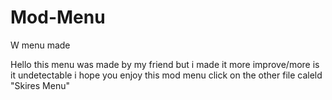 # Mod-Menu
W menu made


Hello this menu was made by my friend but i made it more improve/more is it undetectable i hope you enjoy this mod menu click on the other file caleld "Skires Menu"
